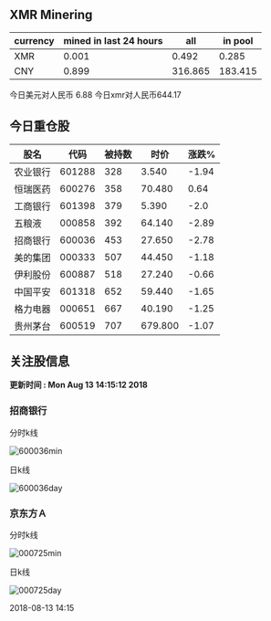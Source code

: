 ## XMR Minering

|currency|mined in last 24 hours|all|in pool|
|---|---|---|---|
|XMR|0.001|0.492|0.285|
|CNY|0.899|316.865|183.415|

今日美元对人民币 6.88	今日xmr对人民币644.17


## 今日重仓股 

|股名|代码|被持数|时价|涨跌%|
|---|---|---|---|---|
|农业银行|601288|328|3.540|-1.94|
|恒瑞医药|600276|358|70.480|0.64|
|工商银行|601398|379|5.390|-2.0|
|五粮液|000858|392|64.140|-2.89|
|招商银行|600036|453|27.650|-2.78|
|美的集团|000333|507|44.450|-1.18|
|伊利股份|600887|518|27.240|-0.66|
|中国平安|601318|652|59.440|-1.65|
|格力电器|000651|667|40.190|-1.25|
|贵州茅台|600519|707|679.800|-1.07|

## 关注股信息
**更新时间 : Mon Aug 13 14:15:12 2018**
### 招商银行 
分时k线

![600036min](http://image.sinajs.cn/newchart/min/n/sh600036.gif)

日k线

![600036day](http://image.sinajs.cn/newchart/daily/n/sh600036.gif)

### 京东方Ａ 
分时k线

![000725min](http://image.sinajs.cn/newchart/min/n/sz000725.gif)

日k线

![000725day](http://image.sinajs.cn/newchart/daily/n/sz000725.gif)

2018-08-13 14:15